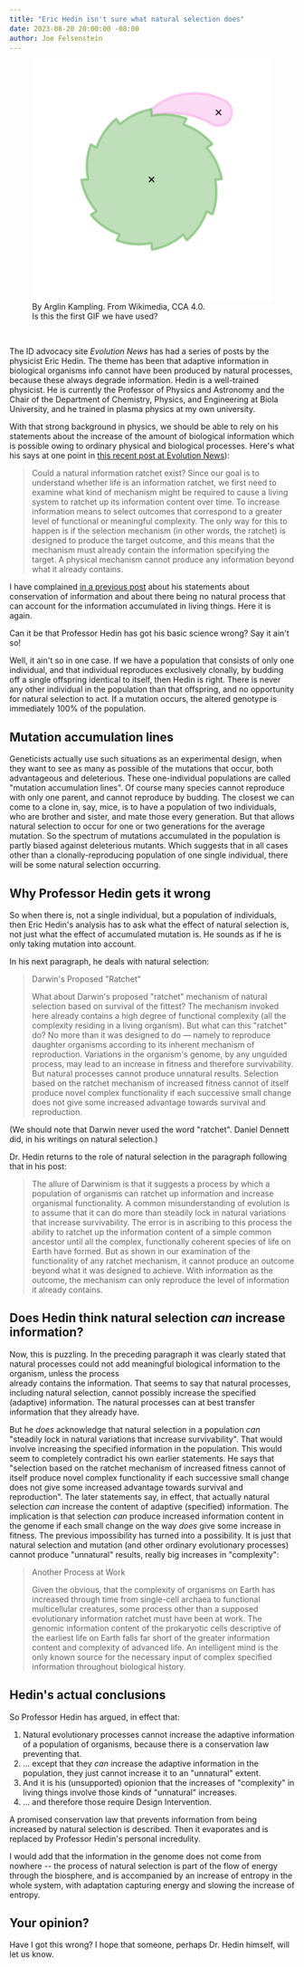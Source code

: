 ```yaml
---
title: "Eric Hedin isn't sure what natural selection does"
date: 2023-08-20 20:00:00 -08:00
author: Joe Felsenstein
---
```


<figure><img src="/uploads/2023/480px-Ratchet_Gear_and_Pawl.gif" alt="[Ratchet Gif]"><br/><figcaption>By Arglin Kampling. From Wikimedia, CCA 4.0.<br/>  Is this the first GIF we have used?</figcaption></figure>

<p>&nbsp;</p>
The ID advocacy site <em>Evolution News</em> has had a series of posts by the physicist 
Eric Hedin.  The theme has been that adaptive information in biological organisms info
cannot have been produced by natural processes, because these always degrade information. 
Hedin is a well-trained physicist.  He is currently the Professor of Physics and Astronomy 
and the Chair of the Department of Chemistry, Physics, and Engineering at Biola University, 
and he trained in plasma physics at my own university.

With that strong background in physics, we should be able to rely on his statements about 
the increase of the amount of biological information which is possible 
owing to ordinary physical and biological processes.  Here's what his says 
at one point in [this recent post at Evolution News](https://evolutionnews.org/2023/05/is-life-an-information-ratchet/)):

> Could a natural information ratchet exist? Since our goal is to understand whether life is an information ratchet, we first need to examine what kind of mechanism might be required to cause a living system to ratchet up its information content over time. To increase information means to select outcomes that correspond to a greater level of functional or meaningful complexity. The only way for this to happen is if the selection mechanism (in other words, the ratchet) is designed to produce the target outcome, and this means that the mechanism must already contain the information specifying the target. A physical mechanism cannot produce any information beyond what it already contains. 

I have complained [in a previous post](https://pandasthumb.org/archives/22/09/badinformation.html) about 
his statements about conservation of information and about there being no 
natural process that can account for the information accumulated in 
living things.  Here it is again.

Can it be that Professor Hedin has got his basic science wrong?  Say it ain't so!

<!--more-->


Well, it ain't so in one case.   If we have a population that consists of 
only one individual, and that individual reproduces exclusively clonally, by budding off 
a single offspring identical to itself, then Hedin is right.  There is never
any other individual in the population than that offspring, and no opportunity 
for natural selection to act.  If a mutation occurs, the altered genotype is 
immediately 100% of the population.

## Mutation accumulation lines ##

Geneticists actually use such situations as an experimental design, when 
they want to see as many as possible of the mutations that occur, both 
advantageous and deleterious.  These one-individual populations are 
called "mutation accumulation lines".  Of course many species cannot 
reproduce with only one parent, and cannot reproduce by budding.  The 
closest we can come to a clone in, say, mice, is to have a population 
of two individuals, who are brother and sister, and mate those every
generation.  But that allows natural selection to occur for one or 
two generations for the average mutation.  So the spectrum of mutations 
accumulated in the population is partly biased against deleterious 
mutants.  Which suggests that in all cases other than a clonally-reproducing 
population of one single individual, there will be some natural 
selection occurring.

## Why Professor Hedin gets it wrong ##

So when there is, not a single individual, but a population of 
individuals, then Eric Hedin's analysis has to ask what the effect 
of natural selection is, not just what the effect of accumulated 
mutation is.  He sounds as if he is only taking mutation into account.

In his next paragraph, he deals with natural selection:

> Darwin's Proposed "Ratchet"
>
> What about Darwin's proposed "ratchet" mechanism of natural selection based on survival of the fittest? The mechanism invoked here already contains a high degree of functional complexity (all the complexity residing in a living organism). But what can this "ratchet" do? No more than it was designed to do — namely to reproduce daughter organisms according to its inherent mechanism of reproduction. Variations in the organism's genome, by any unguided process, may lead to an increase in fitness and therefore survivability. But natural processes cannot produce unnatural results. Selection based on the ratchet mechanism of increased fitness cannot of itself produce novel complex functionality if each successive small change does not give some increased advantage towards survival and reproduction. 

(We should note that Darwin never used the word "ratchet".  Daniel Dennett did, in his writings on natural selection.)

Dr. Hedin returns to the role of natural selection in the paragraph following that in his 
post:

> The allure of Darwinism is that it suggests a process by which a population of organisms can ratchet up information and increase organismal functionality. A common misunderstanding of evolution is to assume that it can do more than steadily lock in natural variations that increase survivability. The error is in ascribing to this process the ability to ratchet up the information content of a simple common ancestor until all the complex, functionally coherent species of life on Earth have formed. But as shown in our examination of the functionality of any ratchet mechanism, it cannot produce an outcome beyond what it was designed to achieve. With information as the outcome, the mechanism can only reproduce the level of information it already contains. 

## Does Hedin think natural selection _can_ increase information? ##

Now, this is puzzling.  In the preceding paragraph it was clearly stated that natural processes could not add meaningful biological information to the organism, unless the process  
already contains the information.  That seems to say that natural processes, 
including natural selection, cannot possibly increase the specified (adaptive) information. 
The natural processes can at best transfer information that they already have.

But he _does_ acknowledge that natural selection in a population _can_ "steadily lock in natural variations that increase survivability".  That would involve increasing the specified information in the population.  This would seem to completely contradict his own earlier statements. He says that "selection based on the ratchet mechanism of 
increased fitness cannot of itself produce novel complex functionality if each successive small change does not give some increased advantage towards survival and reproduction". The later statements say, in effect, that actually natural selection <em>can</em> increase the content of 
adaptive (specified) information.  The implication is that selection _can_ produce increased 
information content in the genome if each small change on the way _does_ give some 
increase in fitness.  The previous impossibility has turned into a possibility.  It is just that natural selection and mutation (and other 
ordinary evolutionary processes) cannot produce "unnatural" results, really big increases in "complexity":


> Another Process at Work
> 
> Given the obvious, that the complexity of organisms on Earth has increased through time from single-cell archaea to functional multicellular creatures, some process other than a supposed evolutionary information ratchet must have been at work. The genomic information content of the prokaryotic cells descriptive of the earliest life on Earth falls far short of the greater information content and complexity of advanced life. An intelligent mind is the only known source for the necessary input of complex specified information throughout biological history. 



## Hedin's actual conclusions ##

So Professor Hedin has argued, in effect that:

1. Natural evolutionary processes cannot increase the adaptive 
information of a population of organisms, because there is a 
conservation law preventing that.
2. ... except that they _can_ increase the adaptive 
information in the population, they just cannot increase 
it to an "unnatural" extent.
3. And it is his (unsupported) opionion that the increases 
of "complexity" in living things involve those kinds of 
"unnatural" increases.
4. ... and therefore those require Design Intervention.

A promised conservation law that prevents information from being increased by natural selection is described.  Then it evaporates and is 
replaced by Professor Hedin's personal incredulity.

I would add that the information in the genome does not come from 
nowhere -- the process of natural selection is part of the flow 
of energy through the biosphere, and is accompanied by an 
increase of entropy in the whole system, with adaptation 
capturing energy and slowing the increase of entropy.


## Your opinion? ##

Have I got this wrong?  I hope that someone, perhaps Dr. 
Hedin himself, will let us know.

